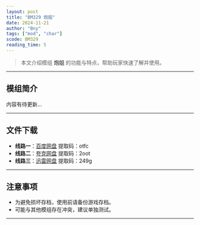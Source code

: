 ```yaml
---
layout: post
title: "BM329 炮姐"
date: 2024-11-21
author: "Bny"
tags: ["mod", "char"]
scode: BM329
reading_time: 5
---
```


> 本文介绍模组 **炮姐** 的功能与特点，帮助玩家快速了解并使用。

---

## 模组简介

内容有待更新...

---


## 文件下载
- **线路一**：[百度网盘](https://pan.baidu.com/s/14WJ47vRSh0QrCSL3HDhX0Q?pwd=otfc)  提取码：otfc  
- **线路二**：[夸克网盘](https://pan.quark.cn/s/c01a20c53974?pwd=2oot)  提取码：2oot  
- **线路三**：[迅雷网盘](https://pan.xunlei.com/s/VOCCbURDqAcAIIak7HP7nvEqA1?pwd=249g)  提取码：249g  

---

## 注意事项
- 为避免损坏存档，使用前请备份游戏存档。
- 可能与其他模组存在冲突，建议单独测试。

---


